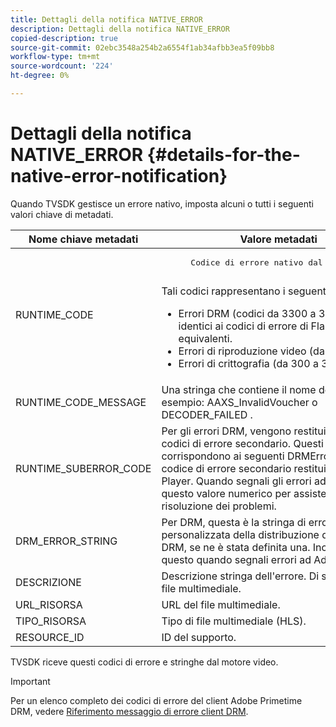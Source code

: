 ```yaml
---
title: Dettagli della notifica NATIVE_ERROR
description: Dettagli della notifica NATIVE_ERROR
copied-description: true
source-git-commit: 02ebc3548a254b2a6554f1ab34afbb3ea5f09bb8
workflow-type: tm+mt
source-wordcount: '224'
ht-degree: 0%

---
```


# Dettagli della notifica NATIVE_ERROR {#details-for-the-native-error-notification}

Quando TVSDK gestisce un errore nativo, imposta alcuni o tutti i seguenti valori chiave di metadati.

<table id="table_86A21619515B435DBB65DC4DFBB64B29"> 
 <thead> 
  <tr> 
   <th colname="col1" class="entry"> Nome chiave metadati </th> 
   <th colname="col2" class="entry"> Valore metadati </th> 
  </tr> 
 </thead>
 <tbody> 
  <tr> 
   <td colname="col1"> <span class="codeph"> RUNTIME_CODE </span> </td> 
   <td colname="col2"> 
    <pre>
      Codice di errore nativo dal Flash Player. 
    </pre> Tali codici rappresentano i seguenti: 
    <ul id="ul_330C626DE27B45A09E8851CC24768A07"> 
     <li id="li_0845A9BBB55545BDB49BD4F4802C0E54">Errori DRM (codici da 3300 a 3367). Sono identici ai codici di errore di Flash Player equivalenti. </li> 
     <li id="li_98A571480C154CF0AE1DC101FF0834C4">Errori di riproduzione video (da -1 a 89). </li> 
     <li id="li_D7C19955DEF94DA88B822C8C57D6D2F4">Errori di crittografia (da 300 a 307). </li> 
    </ul> </td> 
  </tr> 
  <tr> 
   <td colname="col1"> <span class="codeph"> RUNTIME_CODE_MESSAGE </span> </td> 
   <td colname="col2"> Una stringa che contiene il nome dell’errore, ad esempio: <span class="codeph"> AAXS_InvalidVoucher </span> o <span class="codeph"> DECODER_FAILED </span>. </td> 
  </tr> 
  <tr> 
   <td colname="col1"> <span class="codeph"> RUNTIME_SUBERROR_CODE </span> </td> 
   <td colname="col2"> Per gli errori DRM, vengono restituiti anche i codici di errore secondario. Questi codici corrispondono ai seguenti <span class="codeph"> DRMErrorEvents </span> codice di errore secondario restituito dal Flash Player. Quando segnali gli errori ad Adobe, includi questo valore numerico per assistenza nella risoluzione dei problemi. </td> 
  </tr> 
  <tr> 
   <td colname="col1"> <span class="codeph"> DRM_ERROR_STRING </span> </td> 
   <td colname="col2"> Per DRM, questa è la stringa di errore personalizzata della distribuzione del server DRM, se ne è stata definita una. Includi anche questo quando segnali errori ad Adobe. </td> 
  </tr> 
  <tr> 
   <td colname="col1"> <span class="codeph"> DESCRIZIONE </span> </td> 
   <td colname="col2"> Descrizione stringa dell'errore. Di solito l’URL del file multimediale. </td> 
  </tr> 
  <tr> 
   <td colname="col1"> <span class="codeph"> URL_RISORSA </span> </td> 
   <td colname="col2"> URL del file multimediale. </td> 
  </tr> 
  <tr> 
   <td colname="col1"> <span class="codeph"> TIPO_RISORSA </span> </td> 
   <td colname="col2"> Tipo di file multimediale (HLS). </td> 
  </tr> 
  <tr> 
   <td colname="col1"> <span class="codeph"> RESOURCE_ID </span> </td> 
   <td colname="col2"> ID del supporto. </td> 
  </tr> 
 </tbody> 
</table>

TVSDK riceve questi codici di errore e stringhe dal motore video.

>[!IMPORTANT]
>
>Per un elenco completo dei codici di errore del client Adobe Primetime DRM, vedere [Riferimento messaggio di errore client DRM](https://helpx.adobe.com/content/dam/help/en/primetime/drm/drm_client_error_message_reference.pdf).

